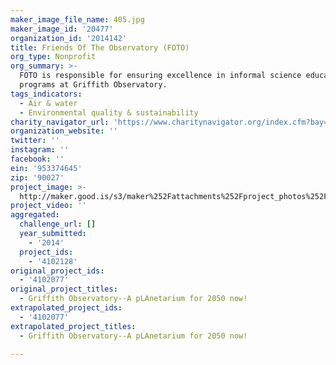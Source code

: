 ```yaml
---
maker_image_file_name: 405.jpg
maker_image_id: '20477'
organization_id: '2014142'
title: Friends Of The Observatory (FOTO)
org_type: Nonprofit
org_summary: >-
  FOTO is responsible for ensuring excellence in informal science education
  programs at Griffith Observatory.
tags_indicators:
  - Air & water
  - Environmental quality & sustainability
charity_navigator_url: 'https://www.charitynavigator.org/index.cfm?bay=search.profile&ein=953374645'
organization_website: ''
twitter: ''
instagram: ''
facebook: ''
ein: '953374645'
zip: '90027'
project_image: >-
  http://maker.good.is/s3/maker%252Fattachments%252Fproject_photos%252Fimages%252F20477%252Fdisplay%252F405.jpg=c570x385
project_video: ''
aggregated:
  challenge_url: []
  year_submitted:
    - '2014'
  project_ids:
    - '4102128'
original_project_ids:
  - '4102077'
original_project_titles:
  - Griffith Observatory--A pLAnetarium for 2050 now!
extrapolated_project_ids:
  - '4102077'
extrapolated_project_titles:
  - Griffith Observatory--A pLAnetarium for 2050 now!

---
```

